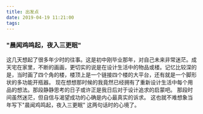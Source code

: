```yaml
---
title: 出发点
date: 2019-04-19 11:21:00
tags:
---
```

### "晨闻鸡鸣起，夜入三更眠" 

这几天想起了很多年少时的往事。这是初中刚毕业那年，对自己未来非常迷茫。成天宅在家里，不断的画画，更切实的说是在设计生活中的物品或楼。记忆比较深的是，当时画了四个角的楼，楼顶上是一个链接四个楼的大平台，还有就是一个脚形状的多功能开瓶器。 现在想想那时候的我竟然已经拥有了重新设计生活中每个用品的想法。那段静静思考的日子或许正是我日后对于设计追求的启蒙吧。 那段时间虽然迷茫，但自信与渴望成功的心确是内心最真实的诉求。 这也就不难想象当年写下"晨闻鸡鸣起，夜入三更眠" 这两句话时的心境了。
